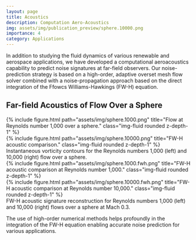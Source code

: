 ```yaml
---
layout: page
title: Acoustics
description: Computation Aero-Acoustics 
img: assets/img/publication_preview/sphere.10000.png
importance: 4
category: Applications
---
```


In addition to studying the fluid dynamics of various renewable and aerospace applications, we have developed a computational aeroacoustics capability to predict noise signatures at far-field observers. Our noise-prediction strategy is based on a high-order, adaptive overset mesh flow solver combined with a noise-propagation approach based on the direct integration of the Ffowcs Williams-Hawkings (FW-H) equation.

<h2>Far-field Acoustics of Flow Over a Sphere</h2>
<div class="row">
    <div class="col-sm mt-3 mt-md-0">
        {% include figure.html path="assets/img/sphere.1000.png" title="Flow at Reynolds number 1,000 over a sphere." class="img-fluid rounded z-depth-1" %}
    </div>
    <div class="col-sm mt-3 mt-md-0">
        {% include figure.html path="assets/img/sphere.10000.png" title="FW-H acoustic comparison." class="img-fluid rounded z-depth-1" %}
    </div>
</div>
<div class="caption">
    Instantaneous vorticity contours for the Reynolds numbers 1,000 (left) and 10,000 (right)  flow over a sphere.
</div>

<div class="row">
    <div class="col-sm mt-3 mt-md-0">
        {% include figure.html path="assets/img/sphere.1000.fwh.png" title="FW-H acoustic comparison at Reynolds number 1,000." class="img-fluid rounded z-depth-1" %}
    </div>
    <div class="col-sm mt-3 mt-md-0">
        {% include figure.html path="assets/img/sphere.10000.fwh.png" title="FW-H acoustic comparison at Reynolds number 10,000." class="img-fluid rounded z-depth-1" %}
    </div>
</div>
<div class="caption">
    FW-H acoustic signature reconstruction for Reynolds numbers 1,000 (left) and 10,000 (right) flows over a sphere at Mach 0.3.
</div>

The use of high-order numerical methods helps profoundly in the integration of the FW-H equation enabling accurate noise prediction for various applications.
